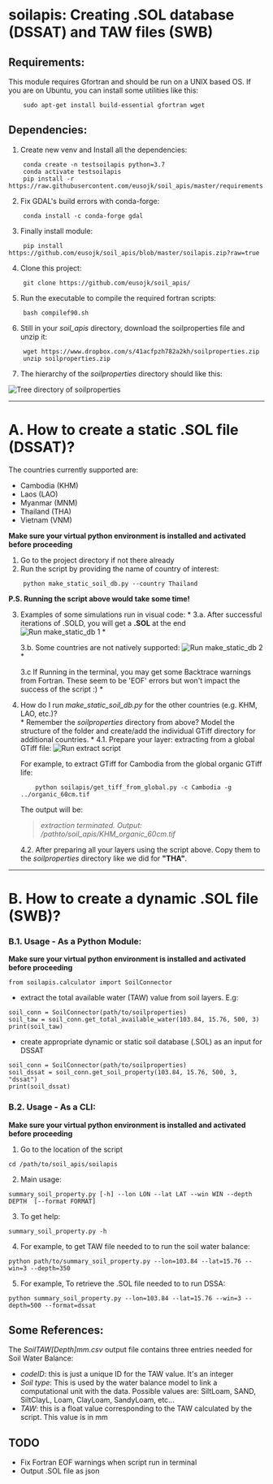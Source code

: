 soilapis: Creating .SOL database (DSSAT) and TAW files (SWB)
========


Requirements:
---
This module requires Gfortran and should be run on a UNIX based OS.
If you are on Ubuntu, you can install some utilities like this:
```
    sudo apt-get install build-essential gfortran wget
```



Dependencies:
---
1. Create new venv and Install all the dependencies:
```
    conda create -n testsoilapis python=3.7
    conda activate testsoilapis
    pip install -r https://raw.githubusercontent.com/eusojk/soil_apis/master/requirements.txt
```
2. Fix GDAL's build errors with conda-forge:
```
    conda install -c conda-forge gdal
```
3. Finally install module:
```
    pip install https://github.com/eusojk/soil_apis/blob/master/soilapis.zip?raw=true
```
4. Clone this project:
```
    git clone https://github.com/eusojk/soil_apis/
```
5. Run the executable to compile the required fortran scripts:
```
    bash compilef90.sh 
```
6. Still in your *soil_apis* directory, download the soilproperties file and unzip it:
```
    wget https://www.dropbox.com/s/41acfpzh782a2kh/soilproperties.zip
    unzip soilproperties.zip
```
7. The hierarchy of the *soilproperties* directory should like this:

![Tree directory of soilproperties](images/tree_soilp.PNG)


---
A. How to create a static .SOL file (DSSAT)?
===

The countries currently supported are: 
* Cambodia (KHM)
* Laos (LAO)
* Myanmar (MNM)
* Thailand (THA)
* Vietnam (VNM)

**Make sure your virtual python environment is installed and activated before proceeding**

1. Go to the project directory if not there already
2. Run the script by providing the name of country of interest:
```
    python make_static_soil_db.py --country Thailand
```
**P.S. Running the script above would take some time!**

3. Examples of some simulations run in visual code:
    *
    3.a. After successful iterations of .SOLD, you will get a **.SOL** at the end
        ![Run make_static_db 1](images/run_script_vs1.png)
        *

    3.b. Some countries are not natively supported:
        ![Run make_static_db 2](images/run_script_france_vs.PNG)
        *

    3.c If Running in the terminal, you may get some Backtrace warnings from Fortran. 
    These seem to be 'EOF' errors but won't impact the success of the script :) 
    * 
4. How do I run *make_static_soil_db.py* for the other countries (e.g. KHM, LAO, etc.)? \
    *
    Remember the *soilproperties* directory from above? Model the structure of the folder and create/add the individual GTiff directory for additional countries.
    *
    4.1. Prepare your layer: extracting from a global GTiff file:
    ![Run extract script](images/extract_code.PNG)

    For example, to extract GTiff for Cambodia from the global organic GTiff life:
    ```
        python soilapis/get_tiff_from_global.py -c Cambodia -g ../organic_60cm.tif
    ```
    The output will be:
    >
    > _extraction terminated. Output: /pathto/soil_apis/KHM_organic_60cm.tif_
    >


    4.2. After preparing all your layers using the script above. Copy them to the *soilproperties* directory like we did for **"THA"**. 


---
B. How to create a dynamic .SOL file (SWB)?
===

### B.1. Usage - As a Python Module:
<!-- --- -->

**Make sure your virtual python environment is installed and activated before proceeding**

```
from soilapis.calculator import SoilConnector
```
- extract the total available water (TAW) value from soil layers. E.g:
```
soil_conn = SoilConnector(path/to/soilproperties)
soil_taw = soil_conn.get_total_available_water(103.84, 15.76, 500, 3)
print(soil_taw)
```
- create appropriate dynamic or static soil database (.SOL) as an input for DSSAT 
```
soil_conn = SoilConnector(path/to/soilproperties)
soil_dssat = soil_conn.get_soil_property(103.84, 15.76, 500, 3, "dssat")
print(soil_dssat)
```


### B.2. Usage - As a CLI:
<!-- --- -->

**Make sure your virtual python environment is installed and activated before proceeding**

1. Go to the location of the script

```
cd /path/to/soil_apis/soilapis
```

2. Main usage:
```
summary_soil_property.py [-h] --lon LON --lat LAT --win WIN --depth DEPTH  [--format FORMAT]
```

3. To get help:

```
summary_soil_property.py -h
```

4. For example, to get TAW file needed to to run the soil water balance:
```
python path/to/summary_soil_property.py --lon=103.84 --lat=15.76 --win=3 --depth=350
```

5. For example, To retrieve the .SOL file needed to to run DSSA:
```
python summary_soil_property.py --lon=103.84 --lat=15.76 --win=3 --depth=500 --format=dssat
```


Some References:
---

The _SoilTAW[Depth]mm.csv_ output file contains three entries needed for Soil Water Balance:
* _codeID_: this is just a unique ID for the TAW value. It's an integer
* _Soil type_: This is used by the water balance model to link a computational unit with the data. Possible values are: SiltLoam, SAND, SiltClayL, Loam, ClayLoam, SandyLoam, etc...
* _TAW_: this is a float value corresponding to the TAW calculated by the script. This value is in mm


TODO
---
- Fix Fortran EOF warnings when script run in terminal
- Output .SOL file as json
